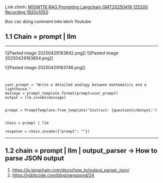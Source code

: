 Link chính: [M10W1T6 RAG Prompting Langchain GMT20250418 125200 Recording 1920x1050](https://www.youtube.com/watch?v=U6kR-UrMJww&list=PLQyIFBsiXn12Z6HuhlBQY-4qXykjnEsHi&index=1)

Đọc các dòng comment trên kênh Youtube 

## 1.1 Chain = prompt | llm

---
![[Pasted image 20250429183842.png]]
![[Pasted image 20250429183854.png]]

![[Pasted image 20250429183746.png]]
```


user_prompt = "Write a detailed analogy between mathematics and a lighthouse."
message = prompt_template.format(prompt=user_prompt)
output = llm.invoke(message)
```

```

prompt = PromptTemplate.from_template("Instruct: {question}\nOutput:")


chain = prompt | llm

response = chain.invoke({"prompt": ""})

```
---

## 1.2 chain = prompt | llm | output_parser -> How to parse JSON output
1. https://js.langchain.com/docs/how_to/output_parser_json/
2. https://rgbitcode.com/blog/senspond/24